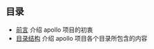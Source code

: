 ## 目录

* [前言](./01_preface.md) 介绍 apollo 项目的初衷
* [目录结构](./02_source_file_organization.md) 介绍 apollo 项目各个目录所包含的内容